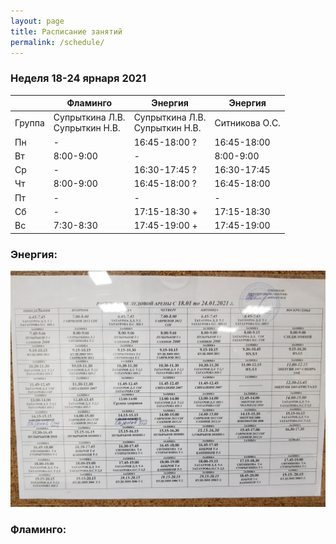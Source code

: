 ```yaml
---
layout: page
title: Расписание занятий
permalink: /schedule/
---
```


### Неделя 18-24 ярнаря 2021

|        | Фламинго                       			| Энергия                        				| Энергия        				|
|--------|--------------------------------------|---------------------------------------|-----------------------|
| Группа | Супрыткина Л.В.<br />Супрыткин Н.В. 	| Супрыткина Л.В.<br /> Супрыткин Н.В. 	| Ситникова О.С.<br /> 	|
| Пн     | -                             				|  16:45-18:00     ?             				| 16:45-18:00    				|
| Вт     | 8:00-9:00                     				|  -				                    				| 8:00-9:00      				|
| Ср     |  -                            				|  16:30-17:45     ?             				| 16:30-17:45    				|
| Чт     | 8:00-9:00                     				|  16:45-18:00     ?             				| 16:45-18:00    				|
| Пт     |           -                    			|   -                           				|  -             				|
| Сб     |            -                   			|  17:15-18:30     +            				| 17:15-18:30    				|
| Вс     | 7:30-8:30                     				|  17:45-19:00     +             				| 17:45-19:00    				|

### Энергия:
![фото расписания](/sources/schedule/20210117_190528.jpg)

### Фламинго: